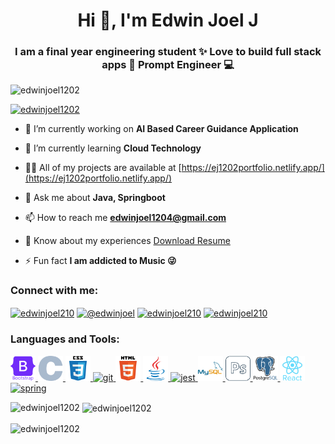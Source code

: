 <h1 align="center">Hi 👋, I'm Edwin Joel J</h1>
<h3 align="center">I am a final year engineering student ✨ Love to build full stack apps 🚀 Prompt Engineer 💻</h3>

<p align="left"> <img src="https://komarev.com/ghpvc/?username=edwinjoel1202&label=Profile%20views&color=0e75b6&style=flat" alt="edwinjoel1202" /> </p>

<p align="left"> <a href="https://github.com/ryo-ma/github-profile-trophy"><img src="https://github-profile-trophy.vercel.app/?username=edwinjoel1202" alt="edwinjoel1202" /></a> </p>

- 🔭 I’m currently working on **AI Based Career Guidance Application**

- 🌱 I’m currently learning **Cloud Technology**

- 👨‍💻 All of my projects are available at [https://ej1202portfolio.netlify.app/](https://ej1202portfolio.netlify.app/)

- 💬 Ask me about **Java, Springboot**

- 📫 How to reach me **edwinjoel1204@gmail.com**

- 📄 Know about my experiences [Download Resume](https://drive.google.com/file/d/1zBQjkEy1SNrMJZBsBppwnbJ4LYXV6ERK/view?usp=sharing)

- ⚡ Fun fact **I am addicted to Music 😜**

<h3 align="left">Connect with me:</h3>
<p align="left">
<a href="https://instagram.com/edwinjoel210" target="blank"><img align="center" src="https://raw.githubusercontent.com/rahuldkjain/github-profile-readme-generator/master/src/images/icons/Social/instagram.svg" alt="edwinjoel210" height="30" width="40" /></a>
<a href="https://www.hackerrank.com/@edwinjoel" target="blank"><img align="center" src="https://raw.githubusercontent.com/rahuldkjain/github-profile-readme-generator/master/src/images/icons/Social/hackerrank.svg" alt="@edwinjoel" height="30" width="40" /></a>
<a href="https://www.leetcode.com/edwinjoel210" target="blank"><img align="center" src="https://raw.githubusercontent.com/rahuldkjain/github-profile-readme-generator/master/src/images/icons/Social/leet-code.svg" alt="edwinjoel210" height="30" width="40" /></a>
<a href="https://auth.geeksforgeeks.org/user/edwinjoel210" target="blank"><img align="center" src="https://raw.githubusercontent.com/rahuldkjain/github-profile-readme-generator/master/src/images/icons/Social/geeks-for-geeks.svg" alt="edwinjoel210" height="30" width="40" /></a>
</p>

<h3 align="left">Languages and Tools:</h3>
<p align="left"> <a href="https://getbootstrap.com" target="_blank" rel="noreferrer"> <img src="https://raw.githubusercontent.com/devicons/devicon/master/icons/bootstrap/bootstrap-plain-wordmark.svg" alt="bootstrap" width="40" height="40"/> </a> <a href="https://www.cprogramming.com/" target="_blank" rel="noreferrer"> <img src="https://raw.githubusercontent.com/devicons/devicon/master/icons/c/c-original.svg" alt="c" width="40" height="40"/> </a> <a href="https://www.w3schools.com/css/" target="_blank" rel="noreferrer"> <img src="https://raw.githubusercontent.com/devicons/devicon/master/icons/css3/css3-original-wordmark.svg" alt="css3" width="40" height="40"/> </a> <a href="https://git-scm.com/" target="_blank" rel="noreferrer"> <img src="https://www.vectorlogo.zone/logos/git-scm/git-scm-icon.svg" alt="git" width="40" height="40"/> </a> <a href="https://www.w3.org/html/" target="_blank" rel="noreferrer"> <img src="https://raw.githubusercontent.com/devicons/devicon/master/icons/html5/html5-original-wordmark.svg" alt="html5" width="40" height="40"/> </a> <a href="https://www.java.com" target="_blank" rel="noreferrer"> <img src="https://raw.githubusercontent.com/devicons/devicon/master/icons/java/java-original.svg" alt="java" width="40" height="40"/> </a> <a href="https://jestjs.io" target="_blank" rel="noreferrer"> <img src="https://www.vectorlogo.zone/logos/jestjsio/jestjsio-icon.svg" alt="jest" width="40" height="40"/> </a> <a href="https://www.mysql.com/" target="_blank" rel="noreferrer"> <img src="https://raw.githubusercontent.com/devicons/devicon/master/icons/mysql/mysql-original-wordmark.svg" alt="mysql" width="40" height="40"/> </a> <a href="https://www.photoshop.com/en" target="_blank" rel="noreferrer"> <img src="https://raw.githubusercontent.com/devicons/devicon/master/icons/photoshop/photoshop-line.svg" alt="photoshop" width="40" height="40"/> </a> <a href="https://www.postgresql.org" target="_blank" rel="noreferrer"> <img src="https://raw.githubusercontent.com/devicons/devicon/master/icons/postgresql/postgresql-original-wordmark.svg" alt="postgresql" width="40" height="40"/> </a> <a href="https://reactjs.org/" target="_blank" rel="noreferrer"> <img src="https://raw.githubusercontent.com/devicons/devicon/master/icons/react/react-original-wordmark.svg" alt="react" width="40" height="40"/> </a> <a href="https://spring.io/" target="_blank" rel="noreferrer"> <img src="https://www.vectorlogo.zone/logos/springio/springio-icon.svg" alt="spring" width="40" height="40"/> </a> </p>

<p><img align="left" src="https://github-readme-stats.vercel.app/api/top-langs?username=edwinjoel1202&show_icons=true&locale=en&layout=compact" alt="edwinjoel1202" /></p>

<p>&nbsp;<img align="center" src="https://github-readme-stats.vercel.app/api?username=edwinjoel1202&show_icons=true&locale=en" alt="edwinjoel1202" /></p>

<p><img align="center" src="https://github-readme-streak-stats.herokuapp.com/?user=edwinjoel1202&" alt="edwinjoel1202" /></p>
